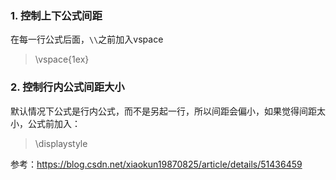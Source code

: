 ### 1. 控制上下公式间距

在每一行公式后面，`\\`之前加入vspace

> \vspace{1ex}



### 2. 控制行内公式间距大小

默认情况下公式是行内公式，而不是另起一行，所以间距会偏小，如果觉得间距太小，公式前加入：

> \displaystyle

参考：https://blog.csdn.net/xiaokun19870825/article/details/51436459